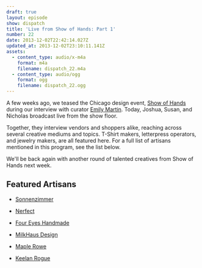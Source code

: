 ```yaml
---
draft: true
layout: episode
show: dispatch
title: 'Live from Show of Hands: Part 1'
number: 22
date: 2013-12-02T22:42:14.027Z
updated_at: 2013-12-02T23:10:11.141Z
assets:
  - content_type: audio/x-m4a
    format: m4a
    filename: dispatch_22.m4a
  - content_type: audio/ogg
    format: ogg
    filename: dispatch_22.ogg
---
```

A few weeks ago, we teased the Chicago design event, [Show of Hands](http://showofhandschicago.com) during our interview with curator [Emily Martin](http://machine.fm/dispatch/20). Today, Joshua, Susan, and Nicholas broadcast live from the show floor.

Together, they interview vendors and shoppers alike, reaching across several creative mediums and topics. T-Shirt makers, letterpress operators, and jewelry makers, are all featured here. For a full list of artisans mentioned in this program, see the list below.

We'll be back again with another round of talented creatives from Show of Hands next week.

## Featured Artisans

* [Sonnenzimmer](http://www.sonnenzimmer.com)

* [Nerfect](http://www.nerfect.com)

* [Four Eyes Handmade](http://foureyeshandmade.com)

* [MilkHaus Design](http://milkhausdesign.com)

* [Maple Rowe](http://www.maplerowe.com)

* [Keelan Rogue](http://www.keelanrogue.com)